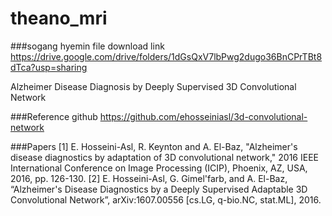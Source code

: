 # theano_mri

###sogang hyemin file download link
https://drive.google.com/drive/folders/1dGsQxV7lbPwg2dugo36BnCPrTBt8dTca?usp=sharing

Alzheimer Disease Diagnosis by Deeply Supervised 3D Convolutional Network

###Reference github
https://github.com/ehosseiniasl/3d-convolutional-network

###Papers
[1] E. Hosseini-Asl, R. Keynton and A. El-Baz, "Alzheimer's disease diagnostics by adaptation of 3D convolutional network," 2016 IEEE International Conference on Image Processing (ICIP), Phoenix, AZ, USA, 2016, pp. 126-130.
[2] E. Hosseini-Asl, G. Gimel'farb, and A. El-Baz, “Alzheimer's Disease Diagnostics by a Deeply Supervised Adaptable 3D Convolutional Network”, arXiv:1607.00556 [cs.LG, q-bio.NC, stat.ML], 2016.
